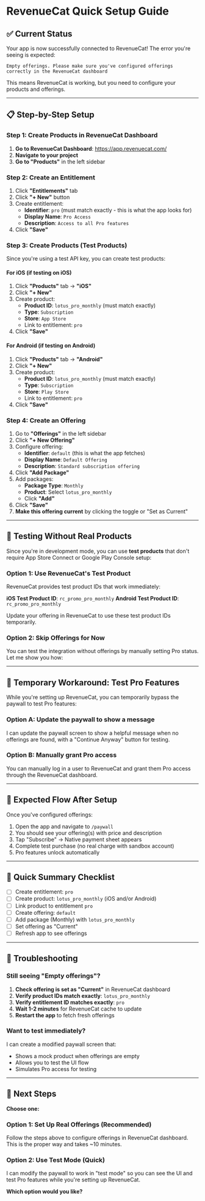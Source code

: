 # RevenueCat Quick Setup Guide

## ✅ Current Status

Your app is now successfully connected to RevenueCat! The error you're seeing is expected:

```
Empty offerings. Please make sure you've configured offerings correctly in the RevenueCat dashboard
```

This means RevenueCat is working, but you need to configure your products and offerings.

---

## 📋 Step-by-Step Setup

### Step 1: Create Products in RevenueCat Dashboard

1. **Go to RevenueCat Dashboard**: https://app.revenuecat.com/
2. **Navigate to your project**
3. **Go to "Products"** in the left sidebar

### Step 2: Create an Entitlement

1. Click **"Entitlements"** tab
2. Click **"+ New"** button
3. Create entitlement:
   - **Identifier**: `pro` (must match exactly - this is what the app looks for)
   - **Display Name**: `Pro Access`
   - **Description**: `Access to all Pro features`
4. Click **"Save"**

### Step 3: Create Products (Test Products)

Since you're using a test API key, you can create test products:

#### For iOS (if testing on iOS)

1. Click **"Products"** tab → **"iOS"**
2. Click **"+ New"**
3. Create product:
   - **Product ID**: `lotus_pro_monthly` (must match exactly)
   - **Type**: `Subscription`
   - **Store**: `App Store`
   - Link to entitlement: `pro`
4. Click **"Save"**

#### For Android (if testing on Android)

1. Click **"Products"** tab → **"Android"**
2. Click **"+ New"**
3. Create product:
   - **Product ID**: `lotus_pro_monthly` (must match exactly)
   - **Type**: `Subscription`
   - **Store**: `Play Store`
   - Link to entitlement: `pro`
4. Click **"Save"**

### Step 4: Create an Offering

1. Go to **"Offerings"** in the left sidebar
2. Click **"+ New Offering"**
3. Configure offering:
   - **Identifier**: `default` (this is what the app fetches)
   - **Display Name**: `Default Offering`
   - **Description**: `Standard subscription offering`
4. Click **"Add Package"**
5. Add packages:
   - **Package Type**: `Monthly`
   - **Product**: Select `lotus_pro_monthly`
   - Click **"Add"**
6. Click **"Save"**
7. **Make this offering current** by clicking the toggle or "Set as Current"

---

## 🧪 Testing Without Real Products

Since you're in development mode, you can use **test products** that don't require App Store Connect or Google Play Console setup:

### Option 1: Use RevenueCat's Test Product

RevenueCat provides test product IDs that work immediately:

**iOS Test Product ID**: `rc_promo_pro_monthly`
**Android Test Product ID**: `rc_promo_pro_monthly`

Update your offering in RevenueCat to use these test product IDs temporarily.

### Option 2: Skip Offerings for Now

You can test the integration without offerings by manually setting Pro status. Let me show you how:

---

## 🔧 Temporary Workaround: Test Pro Features

While you're setting up RevenueCat, you can temporarily bypass the paywall to test Pro features:

### Option A: Update the paywall to show a message

I can update the paywall screen to show a helpful message when no offerings are found, with a "Continue Anyway" button for testing.

### Option B: Manually grant Pro access

You can manually log in a user to RevenueCat and grant them Pro access through the RevenueCat dashboard.

---

## 📱 Expected Flow After Setup

Once you've configured offerings:

1. Open the app and navigate to `/paywall`
2. You should see your offering(s) with price and description
3. Tap "Subscribe" → Native payment sheet appears
4. Complete test purchase (no real charge with sandbox account)
5. Pro features unlock automatically

---

## 🎯 Quick Summary Checklist

- [ ] Create entitlement: `pro`
- [ ] Create product: `lotus_pro_monthly` (iOS and/or Android)
- [ ] Link product to entitlement `pro`
- [ ] Create offering: `default`
- [ ] Add package (Monthly) with `lotus_pro_monthly`
- [ ] Set offering as "Current"
- [ ] Refresh app to see offerings

---

## 🐛 Troubleshooting

### Still seeing "Empty offerings"?

1. **Check offering is set as "Current"** in RevenueCat dashboard
2. **Verify product IDs match exactly**: `lotus_pro_monthly`
3. **Verify entitlement ID matches exactly**: `pro`
4. **Wait 1-2 minutes** for RevenueCat cache to update
5. **Restart the app** to fetch fresh offerings

### Want to test immediately?

I can create a modified paywall screen that:
- Shows a mock product when offerings are empty
- Allows you to test the UI flow
- Simulates Pro access for testing

---

## 🚀 Next Steps

**Choose one:**

### Option 1: Set Up Real Offerings (Recommended)
Follow the steps above to configure offerings in RevenueCat dashboard. This is the proper way and takes ~10 minutes.

### Option 2: Use Test Mode (Quick)
I can modify the paywall to work in "test mode" so you can see the UI and test Pro features while you're setting up RevenueCat.

**Which option would you like?**
